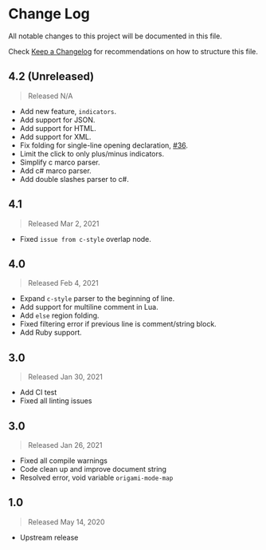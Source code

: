 # Change Log

All notable changes to this project will be documented in this file.

Check [Keep a Changelog](http://keepachangelog.com/) for recommendations on how to structure this file.


## 4.2 (Unreleased)
> Released N/A

* Add new feature, `indicators`.
* Add support for JSON.
* Add support for HTML.
* Add support for XML.
* Fix folding for single-line opening declaration, [#36](https://github.com/emacs-origami/origami.el/issues/36).
* Limit the click to only plus/minus indicators.
* Simplify c marco parser.
* Add c# marco parser.
* Add double slashes parser to c#.

## 4.1
> Released Mar 2, 2021

* Fixed `issue from c-style` overlap node.

## 4.0
> Released Feb 4, 2021

* Expand `c-style` parser to the beginning of line.
* Add support for multiline comment in Lua.
* Add `else` region folding.
* Fixed filtering error if previous line is comment/string block.
* Add Ruby support.

## 3.0
> Released Jan 30, 2021

* Add CI test
* Fixed all linting issues

## 3.0
> Released Jan 26, 2021

* Fixed all compile warnings
* Code clean up and improve document string
* Resolved error, void variable `origami-mode-map`

## 1.0
> Released May 14, 2020

* Upstream release
